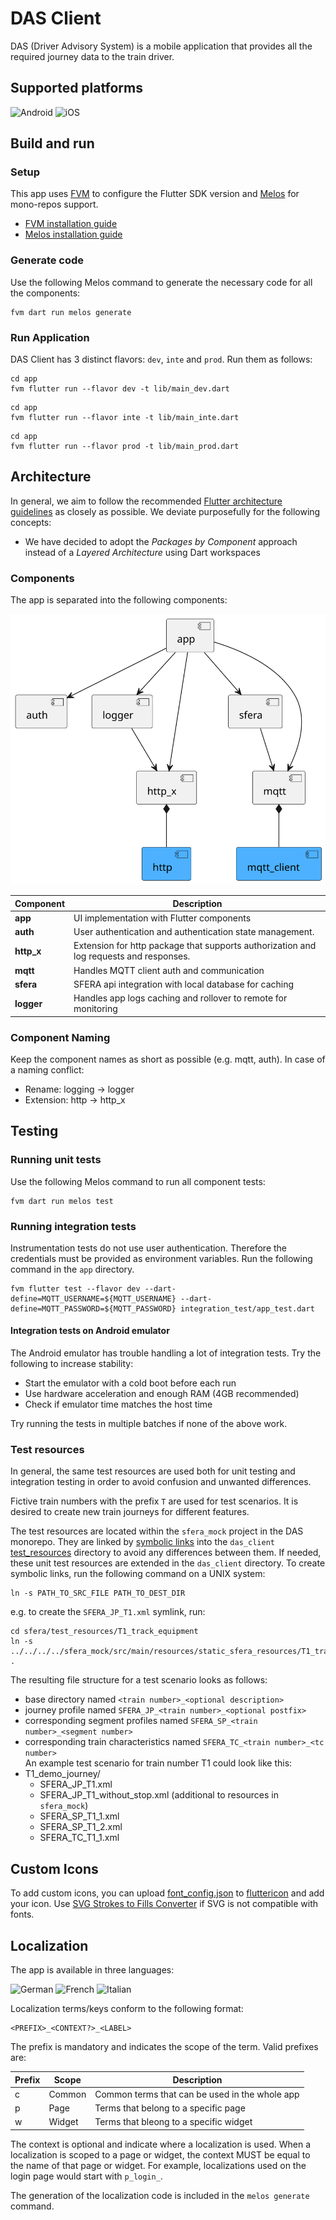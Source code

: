 # DAS Client

DAS (Driver Advisory System) is a mobile application that provides all the required journey data to the train driver.

## Supported platforms

<div id="supported_platforms">
  <img src="https://img.shields.io/badge/Android-3DDC84?style=for-the-badge&logo=android&logoColor=white" alt="Android"/>
  <img src="https://img.shields.io/badge/iOS-000000?style=for-the-badge&logo=apple&logoColor=white" alt="iOS">
</div>

## Build and run

### Setup

This app uses [FVM](https://fvm.app/) to configure the Flutter SDK version and [Melos](https://melos.invertase.dev/) for
mono-repos support.

* [FVM installation guide](https://fvm.app/documentation/getting-started/installation)
* [Melos installation guide](https://melos.invertase.dev/getting-started)

### Generate code

Use the following Melos command to generate the necessary code for all the components:

```shell
fvm dart run melos generate
```

### Run Application

DAS Client has 3 distinct flavors: `dev`, `inte` and `prod`. Run them as follows:

```shell
cd app
fvm flutter run --flavor dev -t lib/main_dev.dart
```

```shell
cd app
fvm flutter run --flavor inte -t lib/main_inte.dart
```

```shell
cd app
fvm flutter run --flavor prod -t lib/main_prod.dart
```

## Architecture

In general, we aim to follow the
recommended [Flutter architecture guidelines](https://docs.flutter.dev/app-architecture) as closely as possible.
We deviate purposefully for the following concepts:

* We have decided to adopt the *Packages by Component* approach instead of a *Layered Architecture* using Dart
  workspaces

### Components

The app is separated into the following components:

![UML component diagram](components.svg)

| Component  | Description                                                                            |
|------------|----------------------------------------------------------------------------------------|
| **app**    | UI implementation with Flutter components                                              |
| **auth**   | User authentication and authentication state management.                               |
| **http_x** | Extension for http package that supports authorization and log requests and responses. |
| **mqtt**   | Handles MQTT client auth and communication                                             |
| **sfera**  | SFERA api integration with local database for caching                                  |
| **logger** | Handles app logs caching and rollover to remote for monitoring                         |

### Component Naming

Keep the component names as short as possible (e.g. mqtt, auth).
In case of a naming conflict:

* Rename: logging → logger
* Extension: http → http_x

## Testing

### Running unit tests

Use the following Melos command to run all component tests:

```shell
fvm dart run melos test
```

### Running integration tests

Instrumentation tests do not use user authentication. Therefore the credentials must be provided as environment
variables.
Run the following command in the `app` directory.

```shell
fvm flutter test --flavor dev --dart-define=MQTT_USERNAME=${MQTT_USERNAME} --dart-define=MQTT_PASSWORD=${MQTT_PASSWORD} integration_test/app_test.dart
```

#### Integration tests on Android emulator

The Android emulator has trouble handling a lot of integration tests. Try the following to increase stability:

* Start the emulator with a cold boot before each run
* Use hardware acceleration and enough RAM (4GB recommended)
* Check if emulator time matches the host time

Try running the tests in multiple batches if none of the above work.

### Test resources

In general, the same test resources are used both for unit testing and integration testing in order to avoid confusion
and unwanted differences.

Fictive train numbers with the prefix `T` are used for test scenarios. It is desired to create new train journeys for
different features.

The test resources are located within the `sfera_mock` project in the DAS monorepo. They are linked
by [symbolic links](https://en.wikipedia.org/wiki/Symbolic_link) into the
`das_client` [test_resources](sfera/test_resources) directory to avoid any differences between them. If needed, these
unit test resources are extended in the `das_client` directory. To create symbolic links, run the following command on a
UNIX system:

```shell
ln -s PATH_TO_SRC_FILE PATH_TO_DEST_DIR
```

e.g. to create the `SFERA_JP_T1.xml` symlink, run:

```shell
cd sfera/test_resources/T1_track_equipment
ln -s ../../../../sfera_mock/src/main/resources/static_sfera_resources/T1_track_equipment/SFERA_JP_T1.xml .
```

The resulting file structure for a test scenario looks as follows:

* base directory named `<train number>_<optional description>`
* journey profile named `SFERA_JP_<train number>_<optional postfix>`
* corresponding segment profiles named `SFERA_SP_<train number>_<segment number>`
* corresponding train characteristics named `SFERA_TC_<train number>_<tc number>`  
  An example test scenario for train number T1 could look like this:
* T1_demo_journey/
    * SFERA_JP_T1.xml
    * SFERA_JP_T1_without_stop.xml (additional to resources in `sfera_mock`)
    * SFERA_SP_T1_1.xml
    * SFERA_SP_T1_2.xml
    * SFERA_TC_T1_1.xml

## Custom Icons

To add custom icons, you can upload [font_config.json](app/font_config.json)
to [fluttericon](https://www.fluttericon.com/) and add your icon.
Use [SVG Strokes to Fills Converter](https://iconly.io/tools/svg-convert-stroke-to-fill) if SVG is not compatible with
fonts.

## Localization

The app is available in three languages:

<div id="supported_languages">
  <img src="https://img.shields.io/badge/default-%F0%9F%87%A9%F0%9F%87%AA_german_(de)-999999?style=for-the-badge" alt="German"/>
  <img src="https://img.shields.io/badge/%F0%9F%87%AB%F0%9F%87%B7_french_(fr)-999999?style=for-the-badge" alt="French"/>
  <img src="https://img.shields.io/badge/%F0%9F%87%AE%F0%9F%87%B9_italian_(it)-999999?style=for-the-badge" alt="Italian"/>
</div>

Localization terms/keys conform to the following format:

```
<PREFIX>_<CONTEXT?>_<LABEL>
```

The prefix is mandatory and indicates the scope of the term. Valid prefixes are:

| Prefix | Scope  | Description                                    |
|--------|--------|------------------------------------------------|
| c      | Common | Common terms that can be used in the whole app |
| p      | Page   | Terms that belong to a specific page           |
| w      | Widget | Terms that bleong to a specific widget         |

The context is optional and indicate where a localization is used. When a localization is scoped to a page or widget,
the context MUST be equal to the name of that page or widget.
For example, localizations used on the login page would start with `p_login_`.

The generation of the localization code is included in the `melos generate` command.